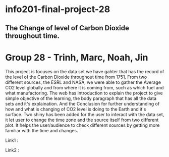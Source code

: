 # info201-final-project-28

## The Change of level of Carbon Dioxide throughout time.
# Group 28 - Trinh, Marc, Noah, Jin

This project is focuses on the data set we have gahter that has the record of the level of the Carbon Dioxide throughout time from 1751.
From two different sources, the ESRL and NASA, we were able to gather the Average CO2 level globally and from where it is coming from,
such as which fuel and what manufactoring.
The web has Introduction to explain the project to give simple objective of the learning, the body paragraph that has all the data sets and
it's explaination. And the Conclusion for further understanding of how and what is changing of CO2 level is doing to the Earth and it's
surface.
Two shiny has been added for the user to interact with the data set, it let user to change the time zone and the source itself from two 
different plot. It helps the user/audience to check different sources by getting more familiar with the time and changes.

Link1 :

Link2 :
